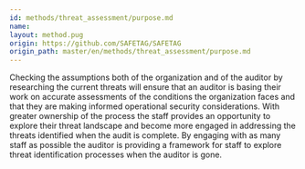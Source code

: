 ```yaml
---
id: methods/threat_assessment/purpose.md
name: 
layout: method.pug
origin: https://github.com/SAFETAG/SAFETAG
origin_path: master/en/methods/threat_assessment/purpose.md
---
```

Checking the assumptions both of the organization and of the auditor by researching the current threats will ensure that an auditor is basing their work on accurate assessments of the conditions the organization faces and that they are making informed operational security considerations. With greater ownership of the process the staff provides an opportunity to explore their threat landscape and become more engaged in addressing the threats identified when the audit is complete. By engaging with as many staff as possible the auditor is providing a framework for staff to explore threat identification processes when the auditor is gone. 

